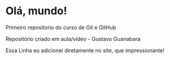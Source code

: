 # Olá, mundo!
 Primeiro repositorio do curso de Git e GitHub

 Repositório criado em aula/video - Gustavo Guanabara
 
 Essa Linha eu adicionei diretamente no site, que impressionante!

